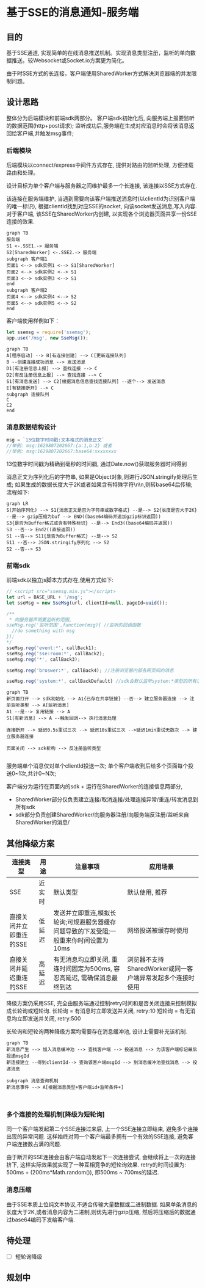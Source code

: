 # 基于SSE的消息通知-服务端

## 目的
基于SSE通道, 实现简单的在线消息推送机制。实现消息类型注册，监听的单向数据推送。较Websocket或Socket.io方案更为简化。

由于时SSE方式的长连接，客户端使用SharedWorker方式解决浏览器端的并发限制问题。

## 设计思路

整体分为后端模块和前端sdk两部分。
客户端sdk初始化后, 向服务端上报要监听的数据范围(http+post请求); 监听成功后,服务端在生成对应消息时会将该消息返回给客户端,并触发msg事件;

### 后端模块
后端模块以connect/express中间件方式存在, 提供对路由的监听处理, 方便挂载路由和处理。

设计目标为单个客户端与服务器之间维护最多一个长连接, 该连接以SSE方式存在.

该连接在服务端维护, 当遇到需要向该客户端推送消息时(以clientId为识别客户端的唯一标识), 根据clientId找到对应SSE的socket, 向该socket发送消息,写入内容. 对于客户端, 该SSE在SharedWorker内创建, 以实现各个浏览器页面共享一份SSE连接的效果.

```mermaid
graph TB
服务端
S1 <-.SSE1.-> 服务端
S2[SharedWorker] <-.SSE2.-> 服务端
subgraph 客户端1
页面1 <--> sdk实例1 <--> S1[SharedWorker]
页面2 <--> sdk实例2 <--> S1
页面3 <--> sdk实例3 <--> S1
end
subgraph 客户端2
页面4 <--> sdk实例4 <--> S2
页面5 <--> sdk实例5 <--> S2
end
```


客户端使用样例如下：
```javascript
let ssemsg = require('ssemsg');
app.use('/msg', new SseMsg());
```

```mermaid
graph TB
A[程序启动] --> B[有连接创建] --> C[更新连接队列]
B --创建连接成功消息 --> 发送消息
D1[有注册信息上报] --> 查找连接 --> C
D2[有反注册信息上报] --> 查找连接 --> C
S1[有消息发送] --> C2[根据消息信息查找连接队列] --逐个--> 发送消息
E[有链接断开] --> C
subgraph 连接队列
C
C2
end

```

### 消息数据结构设计
```javascript
msg = `13位数字时间戳:文本格式的消息正文`
//举例: msg:1629807202667:{a:1,b:2} 或者
//举例: msg:1629807202667:base64:xxxxxxxx 
```
13位数字时间戳为精确到毫秒的时间戳, 通过Date.now()获取服务器时间得到

消息正文为序列化后的字符串, 如果是Object对象,则进行JSON.stringify处理后生成; 如果生成的数据长度大于2K或者如果含有特殊字符\n\n,则转base64后传输;
流程如下:

```mermaid
graph LR
S(开始序列化) --> S1{消息正文是否为字符串或数字格式} --是--> S2{长度是否大于2K} --是--> gzip压缩为buf --> END((base64编码并追加gzip标识返回))
S3{是否为Buffer格式或含有特殊标识} --是--> End3((base64编码并返回))
S3 --否--> End2((直接返回))
S1 --否--> S11{是否为Buffer格式} --是--> S2
S11 --否--> JSON.stringify序列化 --> S2
S2 --否--> S3
```

### 前端sdk
前端sdk以独立js脚本方式存在,使用方式如下:

```javascript
// <script src="ssemsg.min.js"></script>
let url = BASE_URL + '/msg';
let sseMsg = new SseMsg(url, clientId=null, pageId=uuid());

/**
 * 向服务器声明要监听的范围,
sseMsg.reg('监听范围',function(msg){ //监听的回调函数
  //do something with msg
});
*/
sseMsg.reg('event:*', callBack1);
sseMsg.reg('sse:room:*', callBack2);
sseMsg.reg('*', callBack3);

sseMsg.reg('broswer:*', callBack4); //注册浏览器内部各网页间的消息

sseMsg.reg('system:*', callBackDefault) //sdk会默认监听system:*类型的所有消息,无需业务层面处理,此函数在new完毕后自动执行
```


```mermaid
graph TB
新页面打开 --> sdk初始化 --> A1{已存在共享链接} --否--> 建立服务器连接 --> 注册监听类型 --> A[监听消息]
A1 --是--> 复用链接 --> A
S1[有新消息] --> A --触发回调--> 执行消息处理

连接断开 --> 延迟0.5s重试三次 --> 延迟10s重试三次 -->延迟1min重试无数次 --> 建立服务器连接

页面关闭 --> sdk析构 --> 反注册监听类型


```


服务端单个消息仅对单个clientId投送一次;
单个客户端收到后给多个页面每个投送0~1次,共计0~N次;



客户端分为运行在页面内的sdk + 运行在SharedWorker的连接信息两部分, 

* SharedWorker部分仅负责建立连接/取消连接/处理连接异常/重连/转发消息到所有sdk
* sdk部分负责创建SharedWorker/向服务器注册/向服务端反注册/监听来自SharedWorker的消息/



## 其他降级方案

|  连接类型   | 用途  | 注意事项 | 应用场景 |
|  ----  | ----  | ---- | ---- |
| SSE  | 近实时 | 默认类型 | 默认使用, 推荐 |
| 直接关闭并立即重连的SSE  | 低延迟 | 发送并立即重连,模拟长轮询;可规避服务器缓存问题导致的下发受阻;一般重来你时间设置为10ms | 网络投送被缓存时使用|
| 直接关闭并延迟重连的SSE | 高延迟 | 有无消息均立即关闭, 重连时间固定为500ms, 容忍高延迟, 需确保消息最终到达 | 浏览器不支持SharedWorker或同一客户端异常发起多个连接时使用|

降级方案仍采用SSE, 完全由服务端通过控制retry时间和是否关闭连接来控制模拟成长轮询或短轮询.
长轮询 = 有消息时立即发送并关闭, retry:10
短轮询 = 有无消息均立即发送并关闭, retry:500

长轮询和短轮询两种降级方案均需要存在消息缓冲池, 设计上需要补充该机制.



```mermaid
graph TB
新消息产生 --> 加入消息缓冲池 --> 查找客户端 --> 投送消息 --> 为该客户端标记最后投递msgId
新连接建立 --得到clientId--> 查询该客户端msgId --> 到消息缓冲池查找消息 --> 投递消息

subgraph 消息查询机制
新消息事件 --> A[根据消息类型+客户端id+监听条件+]



```

### 多个连接的处理机制[降级为短轮询]
同一个客户端发起第二个SSE连接过来后, 上一个SSE连接立即结束, 避免多个连接出现的异常问题.
这样始终对同一个客户端最多拥有一个有效的SSE连接, 避免客户端连接数占满的问题.

由于断开的SSE连接会由客户端自动发起下一次连接尝试, 会继续将上一次的连接挤下, 这样实际效果就实现了一种互相竞争的短轮询效果.
retry的时间设置为: 500ms + (200ms*Math.random()), 即500ms ~ 700ms的延迟. 

### 消息压缩

由于SSE本质上位纯文本协议,不适合传输大量数据或二进制数据. 如果单条消息的长度大于2K,或者消息内容为二进制,则优先进行gzip压缩, 然后将压缩后的数据通过base64编码下发给客户端.


## 待处理
* [ ] 短轮询降级

## 规划中

